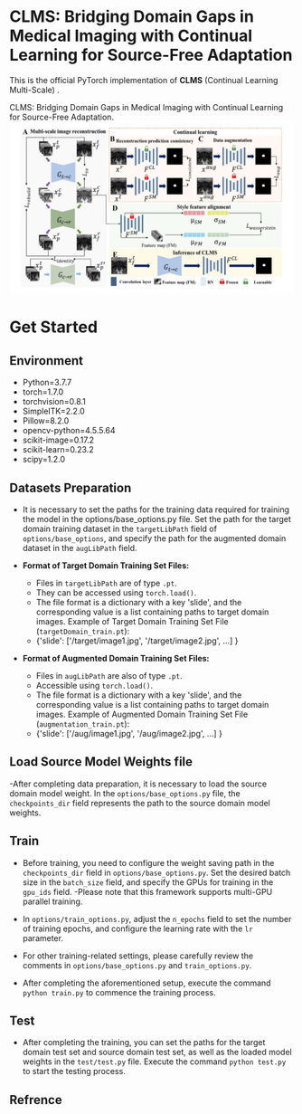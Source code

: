 #  CLMS: Bridging Domain Gaps in Medical Imaging with Continual Learning for Source-Free Adaptation

This is the official PyTorch implementation of **CLMS** (Continual Learning Multi-Scale) .

CLMS: Bridging Domain Gaps in Medical Imaging with Continual Learning for Source-Free Adaptation.
![framework.png](figure1.png)

# Get Started

## Environment
- Python=3.7.7  
- torch=1.7.0  
- torchvision=0.8.1  
- SimpleITK=2.2.0  
- Pillow=8.2.0  
- opencv-python=4.5.5.64  
- scikit-image=0.17.2  
- scikit-learn=0.23.2  
- scipy=1.2.0  

## Datasets Preparation

 - It is necessary to set the paths for the training data required for training the model in the options/base_options.py file. Set the path for the target domain training dataset in the `targetLibPath` field of `options/base_options`, and specify the path for the augmented domain dataset in the `augLibPath` field.
 -  **Format of Target Domain Training Set Files:**
    
    -   Files in `targetLibPath` are of type `.pt`.
    -   They can be accessed using `torch.load()`.
    -   The file format is a dictionary with a key 'slide', and the corresponding value is a list containing paths to target domain images. Example of Target Domain Training Set File (`targetDomain_train.pt`):
    -   {'slide': ['/target/image1.jpg', '/target/image2.jpg', ...] }

 -  **Format of Augmented Domain Training Set Files:**
    
    -   Files in `augLibPath` are also of type `.pt`.
    -   Accessible using `torch.load()`.
    -  The file format is a dictionary with a key 'slide', and the corresponding value is a list containing paths to target domain images. Example of Augmented Domain Training Set File (`augmentation_train.pt`):
    -   {'slide': ['/aug/image1.jpg', '/aug/image2.jpg', ...] }

   
## Load Source Model Weights file
-After completing data preparation, it is necessary to load the source domain model weight. In the `options/base_options.py` file, the `checkpoints_dir` field represents the path to the source domain model weights.

## Train

 - Before training, you need to configure the weight saving path in the `checkpoints_dir` field in `options/base_options.py`. Set the desired batch size in the `batch_size` field, and specify the GPUs for training in the `gpu_ids` field. -Please note that this framework supports multi-GPU parallel training.
   
 - In `options/train_options.py`, adjust the `n_epochs` field to set the number of training epochs, and configure the learning rate with the `lr` parameter.
 - For other training-related settings, please carefully review the comments in `options/base_options.py` and `train_options.py`.
   
 - After completing the aforementioned setup, execute the command `python train.py` to commence the training process.

## Test
- After completing the training, you can set the paths for the target domain test set and source domain test set, as well as the loaded model weights in the `test/test.py` file. Execute the command `python test.py` to start the testing process.

## Refrence

